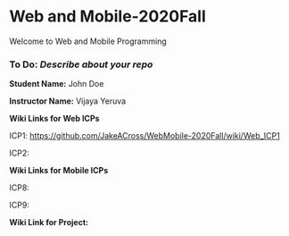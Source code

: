# Web and Mobile-2020Fall
Welcome to Web and Mobile Programming

### To Do: _Describe about your repo_

**Student Name:** John Doe

**Instructor Name:** Vijaya Yeruva

**Wiki Links for Web ICPs**

ICP1: https://github.com/JakeACross/WebMobile-2020Fall/wiki/Web_ICP1

ICP2: 


**Wiki Links for Mobile ICPs**

ICP8: 

ICP9: 


**Wiki Link for Project:** 
